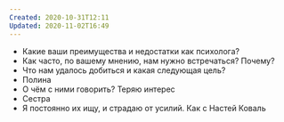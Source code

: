```yaml
---
Created: 2020-10-31T12:11
Updated: 2020-11-02T16:49
---
```

- Какие ваши преимущества и недостатки как психолога?
- Как часто, по вашему мнению, нам нужно встречаться? Почему?
- Что нам удалось добиться и какая следующая цель?
- Полина
- О чём с ними говорить? Теряю интерес
- Сестра
- Я постоянно их ищу, и страдаю от усилий. Как с Настей Коваль
